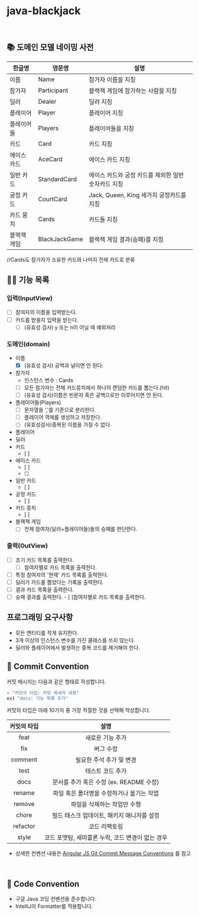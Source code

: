 # java-blackjack

<br>

## 📚 도메인 모델 네이밍 사전

| 한글명   | 영문명          | 설명                  |
|-------|--------------|---------------------|
| 이름  | Name  | 참가자 이름을 지칭
| 참가자   | Participant | 블랙잭 게임에 참가하는 사람을 지칭 |
| 딜러    | Dealer       | 딜러 지칭              |
| 플레이어  | Player          | 플레이어 지칭             |
| 플레이어들   | Players       | 플레이어들을 지칭              |
| 카드    | Card         | 카드 지칭         |
| 에이스 카드    | AceCard   | 에이스 카드 지칭              |
| 일반 카드  | StandardCard          | 에이스 카드와 궁정 카드를 제외한 일반 숫자카드 지칭          |
| 궁정 카드   | CourtCard       | Jack, Queen, King 세가지 궁정카드를 지칭       |
| 카드 뭉치    | Cards        | 카드들 지칭       |
| 블랙잭 게임 |  BlackJackGame       | 블랙잭 게임 결과(승패)를 지칭       |

//Cards도 참가자가 소유한 카드와 나머지 전체 카드로 분류
<br>

## 👨‍🍳 기능 목록

### 입력(InputView)

- [ ] 참여자의 이름을 입력받는다.
- [ ] 카드를 받을지 입력을 받는다.
    - [ ] (유효성 검사) y 또는 n이 아닐 때 예외처리

### 도메인(domain)
- 이름
  - [x] (유효성 검사) 공백과 널이면 안 된다.
- 참가자
    - 인스턴스 변수 : Cards
    - [ ] 모든 참가자는 전체 카드뭉치에서 하나의 랜덤한 카드를 뽑는다.(hit)
    - [ ] (유효성 검사)이름은 빈문자 혹은 공백으로만 이루어지면 안 된다.
- 플레이어들(Players)
    - [ ] 문자열을 ','를 기준으로 분리한다.
    - [ ] 플레이어 객체를 생성하고 저장한다.
    - [ ] (유효성검사)중복된 이름을 가질 수 없다.
- 플레이어
- 딜러
- 카드
    - [ ] 
- 에이스 카드
    - [ ] 
    - [ ] 
- 일반 카드
    - [ ]
- 궁정 카드
    - [ ]
- 카드 뭉치
    - [ ]
- 블랙잭 게임
    - [ ] 전체 참여자(딜러+플레이어들)들의 승패를 판단한다.

### 출력(OutView)

- [ ] 초기 카드 목록를 출력한다.
    - [ ] 참여자별로 카드 목록을 출력한다.
- [ ] 특정 참여자의 '현재' 카드 목록를 출력한다.
- [ ] 딜러가 카드를 뽑았다는 기록을 출력한다.
- [ ] 결과 카드 목록을 출력한다.
- [ ] 승패 결과를 출력한다. - [ ]참여자별로 카드 목록을 출력한다.

## 프로그래밍 요구사항

- 모든 엔티티를 작게 유지한다.
- 3개 이상의 인스턴스 변수를 가진 클래스를 쓰지 않는다.
- 딜러와 플레이어에서 발생하는 중복 코드를 제거해야 한다.

## 📌 Commit Convention

커밋 메시지는 다음과 같은 형태로 작성합니다.

```Bash
> "커밋의 타입: 커밋 메세지 내용"
ex) "docs: 기능 목록 추가"
```

커밋의 타입은 아래 10가지 중 가장 적절한 것을 선택해 작성합니다.

| 커밋의 타입 |                       설명                        |
| :---------: | :-----------------------------------------------: |
|    feat     |                 새로운 기능 추가                  |
|     fix     |                     버그 수정                     |
|   comment   |             필요한 주석 추가 및 변경              |
|    test     |                 테스트 코드 추가                  |
|    docs     |      문서를 추가 혹은 수정 (ex. README 수정)      |
|   rename    |     파일 혹은 폴더명을 수정하거나 옮기는 작업     |
|   remove    |            파일을 삭제하는 작업만 수행            |
|    chore    |    빌드 태스크 업데이트, 패키지 매니저를 설정     |
|  refactor   |                   코드 리팩토링                   |
|    style    | 코드 포맷팅, 세미콜론 누락, 코드 변경이 없는 경우 |

- 상세한 컨벤션
  내용은 [Angular JS Git Commit Message Conventions](https://gist.github.com/stephenparish/9941e89d80e2bc58a153)
  를 참고

<br>

## 📌 Code Convention

- 구글 Java 코딩 컨벤션을 준수합니다.
- IntelliJ의 Formatter를 적용합니다.